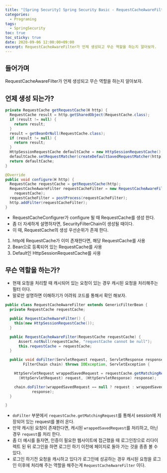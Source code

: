 ```yaml
---
title: "[Spring Security] Spring Security Basic - RequestCacheAwareFilter" 
categories:
  - Programing
tags:
  - SpringSecurity
toc: true
toc_sticky: true
date: 2020-09-06 12:00:00+09:00
excerpt: RequestCacheAwareFilter가 언제 생성되고 무슨 역할을 하는지 알아보자.
---
```


## 들어가며
RequestCacheAwareFilter가 언제 생성되고 무슨 역할을 하는지 알아보자.

## 언제 생성 되는가?

```java
private RequestCache getRequestCache(H http) {
  RequestCache result = http.getSharedObject(RequestCache.class);
  if (result != null) {
    return result;
  }
  result = getBeanOrNull(RequestCache.class);
  if (result != null) {
    return result;
  }
  HttpSessionRequestCache defaultCache = new HttpSessionRequestCache();
  defaultCache.setRequestMatcher(createDefaultSavedRequestMatcher(http));
  return defaultCache;
}
```

```java
@Override
public void configure(H http) {
  RequestCache requestCache = getRequestCache(http);
  RequestCacheAwareFilter requestCacheFilter = new RequestCacheAwareFilter(
    requestCache);
  requestCacheFilter = postProcess(requestCacheFilter);
  http.addFilter(requestCacheFilter);
}
```
- RequestCacheConfigurer가 configure 될 때 RequestCache를 생성 한다.
- 좀 더 자세하게 설명하자면, SecurityFilterChain이 생성될 때이다.
- 이 때, RequestCache의 생성 우선순위가 존재 한다.

1. http에 RequestCache가 이미 존재한다면, 해당 RequestCache를 사용
2. Bean으로 등록되어 있는 RequestCache를 사용
3. Default인 HttpSessionRequestCache를 사용

## 무슨 역할을 하는가?
- 현재 요청을 처리할 때 캐시되어 있는 요청이 있는 경우 캐시된 요청을 처리해주는 필터 이다.
- 말로만 설명하면 이해하기가 어려워 코드를 통해서 확인 해보자.

```java
public class RequestCacheAwareFilter extends GenericFilterBean {
  private RequestCache requestCache;

  public RequestCacheAwareFilter() {
    this(new HttpSessionRequestCache());
  }

  public RequestCacheAwareFilter(RequestCache requestCache) {
      Assert.notNull(requestCache, "requestCache cannot be null");
      this.requestCache = requestCache;
  }

  public void doFilter(ServletRequest request, ServletResponse response,
		FilterChain chain) throws IOException, ServletException {

    HttpServletRequest wrappedSavedRequest = requestCache.getMatchingRequest(
      (HttpServletRequest) request, (HttpServletResponse) response);

    chain.doFilter(wrappedSavedRequest == null ? request : wrappedSavedRequest,
			response);
  }

}
```

- `doFilter` 부분에서 `requestCache.getMatchingRequest`를 통해서 session에 저장되어 있는 request를 불러 온다.
- 만약 캐시된 요청이 존재한다면, 캐시된 `wrappedSavedRequest`를 처리하고, 아닌 경우 `request`를 처리 한다.
- 좀 더 예시를 들자면, 인증이 필요한 웹사이트에 접근했을 때 로그인창으로 리다이렉트 된 뒤 로그인을 하면 로그인 하기 이전에 페이지로
돌아 가는 것을 종종 볼 수 있다.
- 로그인 하기전 요청을 캐시하고 있다가 로그인에 성공하는 경우 캐시된 요청을 로그인 이후에 처리해 주는 역할을 해주는게 `RequestCacheAwareFilter` 이다.

